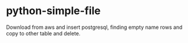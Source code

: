 # python-simple-file
Download from aws and insert postgresql, finding empty name rows and copy to other table and delete.
